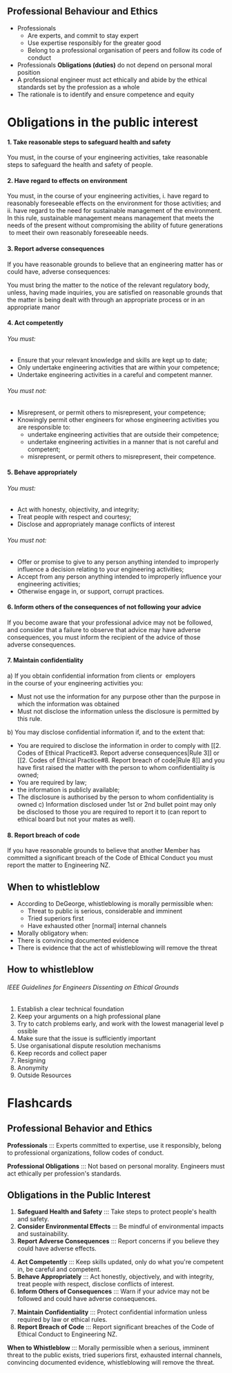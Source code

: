 ## Professional Behaviour and Ethics
- Professionals
	- Are experts, and commit to stay expert
	- Use expertise responsibly for the greater good
	- Belong to a professional organisation of peers and follow its code of conduct
- Professionals **Obligations (duties)** do not depend on personal moral position
- A professional engineer must act ethically and abide by the ethical standards set by the profession as a whole
- The rationale is to identify and ensure competence and equity

# Obligations in the public interest
#### 1. Take reasonable steps to safeguard health and safety
You must, in the course of your engineering activities, take reasonable steps to safeguard the health and safety of people.
#### 2. Have regard to effects on environment
You must, in the course of your engineering activities,
i. have regard to reasonably foreseeable effects on the environment for those activities; and
ii. have regard to the need for sustainable management of the environment. In this rule, sustainable management means management that meets the needs of the present without compromising the ability of future generations  to meet their own reasonably foreseeable needs.
#### 3. Report adverse consequences
If you have reasonable grounds to believe that an engineering matter has or could have, adverse consequences:

You must bring the matter to the notice of the relevant regulatory body, unless, having made inquiries, you are satisfied on reasonable grounds that the matter is being dealt with through an appropriate process or in an appropriate manor
#### 4. Act competently
###### You must:
- Ensure that your relevant knowledge and skills are kept up to date;
- Only undertake engineering activities that are within your competence;
- Undertake engineering activities in a careful and competent manner.
###### You must not:
- Misrepresent, or permit others to misrepresent, your competence;
- Knowingly permit other engineers for whose engineering activities you are responsible to:
	- undertake engineering activities that are outside their competence;
	- undertake engineering activities in a manner that is not careful and competent; 
	- misrepresent, or permit others to misrepresent, their competence.
#### 5. Behave appropriately
###### You must:
- Act with honesty, objectivity, and integrity;
- Treat people with respect and courtesy;
- Disclose and appropriately manage conflicts of interest
###### You must not:
- Offer or promise to give to any person anything intended to improperly influence a decision relating to your engineering activities;
- Accept from any person anything intended to improperly influence your engineering activities;
- Otherwise engage in, or support, corrupt practices.
#### 6. Inform others of the consequences of not following your advice
If you become aware that your professional advice may not be followed, 
and consider that a failure to observe that advice may have adverse consequences, 
you must inform the recipient of the advice of those adverse consequences.
#### 7. Maintain confidentiality

a) If you obtain confidential information from clients or  employers in the course of your engineering activities you:
- Must not use the information for any purpose other than the purpose in which the information was obtained
- Must not disclose the information unless the disclosure is permitted by this rule.

b) You may disclose confidential information if, and to the extent that:
- You are required to disclose the information in order to comply with [[2. Codes of Ethical Practice#3. Report adverse consequences|Rule 3]] or [[2. Codes of Ethical Practice#8. Report breach of code|Rule 8]] and you have first raised the matter with the person to whom confidentiality is owned;
- You are required by law;
- the information is publicly available;
- The disclosure is authorised by the person to whom confidentiality is owned
c) Information disclosed under 1st or 2nd bullet point may only be disclosed to those you are required to report it to (can report to ethical board but not your mates as well).
#### 8. Report breach of code
If you have reasonable grounds to believe that another Member has committed a significant breach of the Code of Ethical Conduct you must report the matter to Engineering NZ.

## When to whistleblow
- According to DeGeorge, whistleblowing is morally permissible when:
	- Threat to public is serious, considerable and imminent
	- Tried superiors first
	- Have exhausted other \[normal] internal channels
- Morally obligatory when:
- There is convincing documented evidence
- There is evidence that the act of whistleblowing will remove the threat
## How to whistleblow
###### IEEE Guidelines for Engineers Dissenting on Ethical Grounds 
1. Establish a clear technical foundation 
2. Keep your arguments on a high professional plane 
3. Try to catch problems early, and work with the lowest managerial level possible 
4. Make sure that the issue is sufficiently important
5. Use organisational dispute resolution mechanisms 
6. Keep records and collect paper 
7. Resigning
8. Anonymity 
9. Outside Resources
# Flashcards
## **Professional Behavior and Ethics**

**Professionals** ::: Experts committed to expertise, use it responsibly, belong to professional organizations, follow codes of conduct.

**Professional Obligations** ::: Not based on personal morality. Engineers must act ethically per profession's standards.
<!--SR:!2023-09-13,3,250-->

## Obligations in the Public Interest

1. **Safeguard Health and Safety** ::: Take steps to protect people's health and safety.
2. **Consider Environmental Effects** ::: Be mindful of environmental impacts and sustainability.
3. **Report Adverse Consequences** ::: Report concerns if you believe they could have adverse effects.
<!--SR:!2023-09-14,4,270-->
4. **Act Competently** ::: Keep skills updated, only do what you're competent in, be careful and competent.
5. **Behave Appropriately** ::: Act honestly, objectively, and with integrity, treat people with respect, disclose conflicts of interest.
6. **Inform Others of Consequences** ::: Warn if your advice may not be followed and could have adverse consequences.
<!--SR:!2023-09-13,3,250-->
7. **Maintain Confidentiality** ::: Protect confidential information unless required by law or ethical rules.
8. **Report Breach of Code** ::: Report significant breaches of the Code of Ethical Conduct to Engineering NZ.
<!--SR:!2023-09-13,3,250-->

**When to Whistleblow** ::: Morally permissible when a serious, imminent threat to the public exists, tried superiors first, exhausted internal channels, convincing documented evidence, whistleblowing will remove the threat.
<!--SR:!2023-09-11,1,230-->